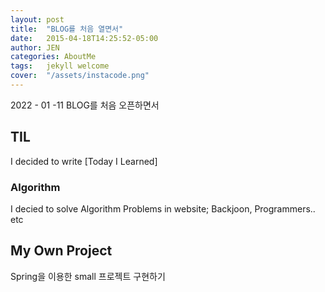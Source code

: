```yaml
---
layout: post
title:  "BLOG를 처음 열면서"
date:   2015-04-18T14:25:52-05:00
author: JEN
categories: AboutMe
tags:	jekyll welcome
cover:  "/assets/instacode.png"
---
```


2022 - 01 -11 BLOG를 처음 오픈하면서

## TIL

I decided to write [Today I Learned]

### Algorithm

I decied to solve Algorithm Problems in website; Backjoon, Programmers.. etc

## My Own Project

Spring을 이용한 small 프로젝트 구현하기
